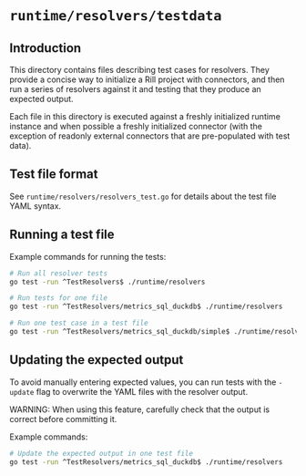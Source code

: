 # `runtime/resolvers/testdata`

## Introduction

This directory contains files describing test cases for resolvers. They provide a concise way to initialize a Rill project with connectors, and then run a series of resolvers against it and testing that they produce an expected output.

Each file in this directory is executed against a freshly initialized runtime instance and when possible a freshly initialized connector (with the exception of readonly external connectors that are pre-populated with test data).

## Test file format

See `runtime/resolvers/resolvers_test.go` for details about the test file YAML syntax.

## Running a test file

Example commands for running the tests:
```bash
# Run all resolver tests
go test -run ^TestResolvers$ ./runtime/resolvers

# Run tests for one file
go test -run ^TestResolvers/metrics_sql_duckdb$ ./runtime/resolvers

# Run one test case in a test file
go test -run ^TestResolvers/metrics_sql_duckdb/simple$ ./runtime/resolvers
```

## Updating the expected output

To avoid manually entering expected values, you can run tests with the `-update` flag to overwrite the YAML files with the resolver output.

WARNING: When using this feature, carefully check that the output is correct before committing it.

Example commands:
```bash
# Update the expected output in one test file
go test -run ^TestResolvers/metrics_sql_duckdb$ ./runtime/resolvers
```
